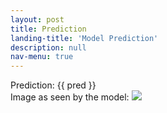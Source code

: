 ```yaml
---
layout: post
title: Prediction
landing-title: 'Model Prediction'
description: null
nav-menu: true
---
```


Prediction: {{ pred }} 
<br>
Image as seen by the model:
<img src={{imgpath}}>
<br>
 
